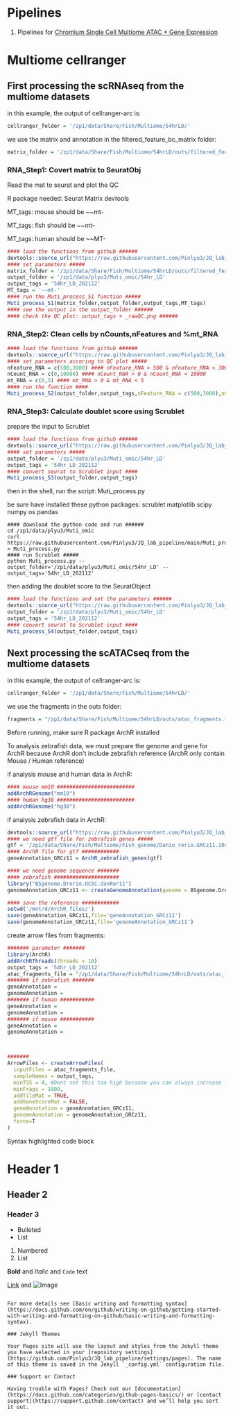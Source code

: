 # Pipelines

1. Pipelines for [Chromium Single Cell Multiome ATAC + Gene Expression](#multiome-cellranger)


# Multiome cellranger

## First processing the scRNAseq from the multiome datasets

in this example, the output of cellranger-arc is:
```r
cellranger_folder = '/zp1/data/Share/Fish/Multiome/54hrLD/'
```
we use the matrix and annotation in the filtered_feature_bc_matrix folder:
```r
matrix_folder = '/zp1/data/Share/Fish/Multiome/54hrLD/outs/filtered_feature_bc_matrix'
```

### RNA_Step1: Covert matrix to SeuratObj
Read the mat to seurat and plot the QC 

R package needed: Seurat Matrix devtools

MT_tags: mouse should be ~~mt-

MT_tags: fish should be ~~mt-

MT_tags: human should be ~~MT-

```r
#### load the functions from github ######
devtools::source_url("https://raw.githubusercontent.com/Pinlyu3/JQ_lab_pipeline/main/Muti_process.R")
#### set parameters #####
matrix_folder = '/zp1/data/Share/Fish/Multiome/54hrLD/outs/filtered_feature_bc_matrix'
output_folder = '/zp1/data/plyu3/Muti_omic/54hr_LD'
output_tags = '54hr_LD_202112'
MT_tags = '~~mt-'
#### run the Muti_process_S1 function #####
Muti_process_S1(matrix_folder,output_folder,output_tags,MT_tags)
#### see the output in the output_folder ######
#### check the QC plot: output_tags + _rawQC.png ######
```

### RNA_Step2: Clean cells by nCounts,nFeatures and %mt_RNA
```r
#### load the functions from github ######
devtools::source_url("https://raw.githubusercontent.com/Pinlyu3/JQ_lab_pipeline/main/Muti_process.R")
#### set parameters accoring to QC plot #####
nFeature_RNA = c(500,3000) #### nFeature_RNA > 500 & nFeature_RNA < 3000
nCount_RNA = c(0,10000) #### nCount_RNA > 0 & nCount_RNA < 10000
mt_RNA = c(0,5) #### mt_RNA > 0 & mt_RNA < 5
#### run the function ####
Muti_process_S2(output_folder,output_tags,nFeature_RNA = c(500,3000),nCount_RNA = c(0,10000),mt_RNA = c(0,5))
```

### RNA_Step3: Calculate doublet score using Scrublet

prepare the input to Scrublet
```r
#### load the functions from github ######
devtools::source_url("https://raw.githubusercontent.com/Pinlyu3/JQ_lab_pipeline/main/Muti_process.R")
#### set parameters #####
output_folder = '/zp1/data/plyu3/Muti_omic/54hr_LD'
output_tags = '54hr_LD_202112'
#### convert seurat to Scrublet input ####
Muti_process_S3(output_folder,output_tags)
```

then in the shell, run the script: Muti_process.py

be sure have installed these python packages: scrublet matplotlib scipy numpy os pandas

```console
#### download the python code and run ######
cd /zp1/data/plyu3/Muti_omic
curl https://raw.githubusercontent.com/Pinlyu3/JQ_lab_pipeline/main/Muti_process.py > Muti_process.py
#### run Scrublet #####
python Muti_process.py --output_folder='/zp1/data/plyu3/Muti_omic/54hr_LD' --output_tags='54hr_LD_202112'
```

then adding the doublet score to the SeuratObject
```r
#### load the functions and set the parameters ######
devtools::source_url("https://raw.githubusercontent.com/Pinlyu3/JQ_lab_pipeline/main/Muti_process.R")
output_folder = '/zp1/data/plyu3/Muti_omic/54hr_LD'
output_tags = '54hr_LD_202112'
#### convert seurat to Scrublet input ####
Muti_process_S4(output_folder,output_tags)
```

## Next processing the scATACseq from the multiome datasets

in this example, the output of cellranger-arc is:
```r
cellranger_folder = '/zp1/data/Share/Fish/Multiome/54hrLD/'
```

we use the fragments in the outs folder:
```r
fragments = "/zp1/data/Share/Fish/Multiome/54hrLD/outs/atac_fragments.tsv.gz"
```

Before running, make sure R package ArchR installed

To analysis zebrafish data, we must prepare the genome and gene for ArchR
because ArchR don't include zebrafish reference (ArchR only contain Mouse / Human reference)

if analysis mouse and human data in ArchR:
```r
#### mouse mm10 #########################
addArchRGenome("mm10")
#### human hg38 #########################
addArchRGenome("hg38")
```

if analysis zebrafish data in ArchR:
```r
devtools::source_url("https://raw.githubusercontent.com/Pinlyu3/JQ_lab_pipeline/main/Muti_process.R")
#### we need gtf file for zebrafish genes #####
gtf = '/zp1/data/Share/Fish/Multiome/Fish_genome/Danio_rerio.GRCz11.104.gtf'
#### ArchR file for gtf ############
geneAnnotation_GRCz11 = ArchR_zebrafish_genes(gtf)

#### we need genome sequence #######
#### zebrafish #####################
library("BSgenome.Drerio.UCSC.danRer11")
genomeAnnotation_GRCz11 <- createGenomeAnnotation(genome = BSgenome.Drerio.UCSC.danRer11)

#### save the reference ############
setwd('/mnt/d/ArchR_files/')
save(geneAnnotation_GRCz11,file='geneAnnotation_GRCz11')
save(genomeAnnotation_GRCz11,file='genomeAnnotation_GRCz11')
```


create arrow files from fragments:
```r
####### parameter #######
library(ArchR)
addArchRThreads(threads = 10) 
output_tags = '54hr_LD_202112'
atac_fragments_file = "/zp1/data/Share/Fish/Multiome/54hrLD/outs/atac_fragments.tsv.gz"
####### if zebrafish #######
geneAnnotation = 
genomeAnnotation = 
####### if human ###########
geneAnnotation = 
genomeAnnotation = 
####### if mouse ###########
geneAnnotation = 
genomeAnnotation = 



#######
ArrowFiles <- createArrowFiles(
  inputFiles = atac_fragments_file,
  sampleNames = output_tags,
  minTSS = 4, #Dont set this too high because you can always increase later
  minFrags = 1000, 
  addTileMat = TRUE,
  addGeneScoreMat = FALSE,
  geneAnnotation = geneAnnotation_GRCz11,
  genomeAnnotation = genomeAnnotation_GRCz11,
  force=T
)
```



Syntax highlighted code block

# Header 1
## Header 2
### Header 3

- Bulleted
- List

1. Numbered
2. List

**Bold** and _Italic_ and `Code` text

[Link](url) and ![Image](src)
```

For more details see [Basic writing and formatting syntax](https://docs.github.com/en/github/writing-on-github/getting-started-with-writing-and-formatting-on-github/basic-writing-and-formatting-syntax).

### Jekyll Themes

Your Pages site will use the layout and styles from the Jekyll theme you have selected in your [repository settings](https://github.com/Pinlyu3/JQ_lab_pipeline/settings/pages). The name of this theme is saved in the Jekyll `_config.yml` configuration file.

### Support or Contact

Having trouble with Pages? Check out our [documentation](https://docs.github.com/categories/github-pages-basics/) or [contact support](https://support.github.com/contact) and we’ll help you sort it out.
